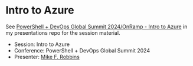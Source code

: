 # Intro to Azure

See [PowerShell + DevOps Global Summit 2024/OnRamp - Intro to Azure][presentation-material] in my
presentations repo for the session material.

- Session: Intro to Azure
- Conference: PowerShell + DevOps Global Summit 2024
- Presenter:  [Mike F. Robbins](https://mikefrobbins.com/)

<!-- link references -->

[presentation-material]: https://github.com/mikefrobbins/Presentations/tree/main/PowerShell%20%2B%20DevOps%20Global%20Summit%202024/OnRamp%20-%20Intro%20to%20Azure
